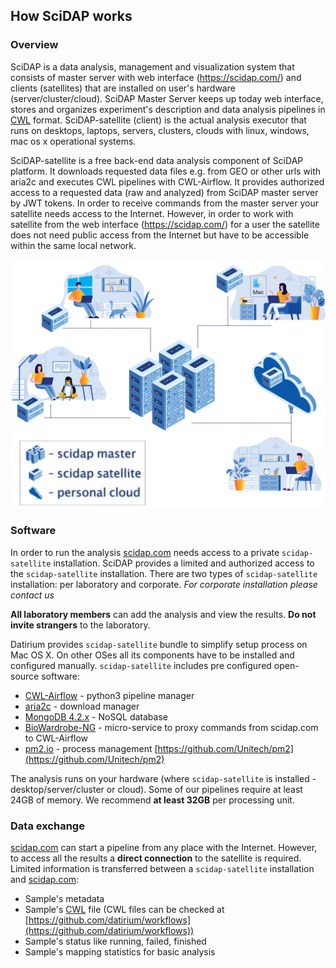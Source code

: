 ## How SciDAP works

### Overview

SciDAP is a data analysis, management and visualization system that consists of master server with web interface (https://scidap.com/) and clients (satellites) that are installed on user's hardware (server/cluster/cloud). SciDAP Master Server keeps up today web interface, stores and organizes experiment's description and data analysis pipelines in [CWL](https://commonwl.org) format. SciDAP-satellite (client) is the actual analysis executor that runs on desktops, laptops, servers, clusters, clouds with linux, windows, mac os x operational systems.

SciDAP-satellite is a free back-end data analysis component of SciDAP platform. It downloads requested data files e.g. from GEO or other urls with aria2c and executes CWL pipelines with CWL-Airflow. It provides authorized access to a requested data (raw and analyzed) from SciDAP master server by JWT tokens. In order to receive commands from the master server your satellite needs access to the Internet. However, in order to work with satellite from the web interface (https://scidap.com/) for a user the satellite does not need public access from the Internet but have to be accessible within the same local network.

![scidap-satellite explained](https://raw.githubusercontent.com/datirium/scidap/master/tutorials/installation/satellite-explained.svg)


### Software

In order to run the analysis [scidap.com](https://scidap.com) needs access to a private `scidap-satellite` installation. SciDAP provides a limited
and authorized access to the `scidap-satellite` installation. There are two types of `scidap-satellite` installation: per laboratory and corporate.
*For corporate installation please contact us*

**All laboratory members** can add the analysis and view the results. **Do not invite strangers** to the laboratory.

Datirium provides `scidap-satellite` bundle to simplify setup process on Mac OS X.
On other OSes all its components have to be installed and configured manually. `scidap-satellite` includes pre configured open-source software:

* [CWL-Airflow](https://github.com/Barski-lab/cwl-airflow) - python3 pipeline manager
* [aria2c](https://aria2.github.io/) - download manager
* [MongoDB 4.2.x](https://www.mongodb.com/download-center/community) - NoSQL database
* [BioWardrobe-NG](https://github.com/Barski-lab/biowardrobe-ng) - micro-service to proxy commands from scidap.com to CWL-Airflow
* [pm2.io](pm2.io) - process management [https://github.com/Unitech/pm2](https://github.com/Unitech/pm2)

The analysis runs on your hardware (where `scidap-satellite` is installed - desktop/server/cluster or cloud).
Some of our pipelines require at least 24GB of memory. We recommend **at least 32GB** per processing unit.

### Data exchange

[scidap.com](https://scidap.com) can start a pipeline from any place with the Internet. However, to access all the results a **direct connection**
to the satellite is required.
Limited information is transferred between a `scidap-satellite` installation and [scidap.com](https://scidap.com):

* Sample's metadata
* Sample's [CWL](https://www.commonwl.org/) file (CWL files can be checked at [https://github.com/datirium/workflows](https://github.com/datirium/workflows))
* Sample's status like running, failed, finished
* Sample's mapping statistics for basic analysis
